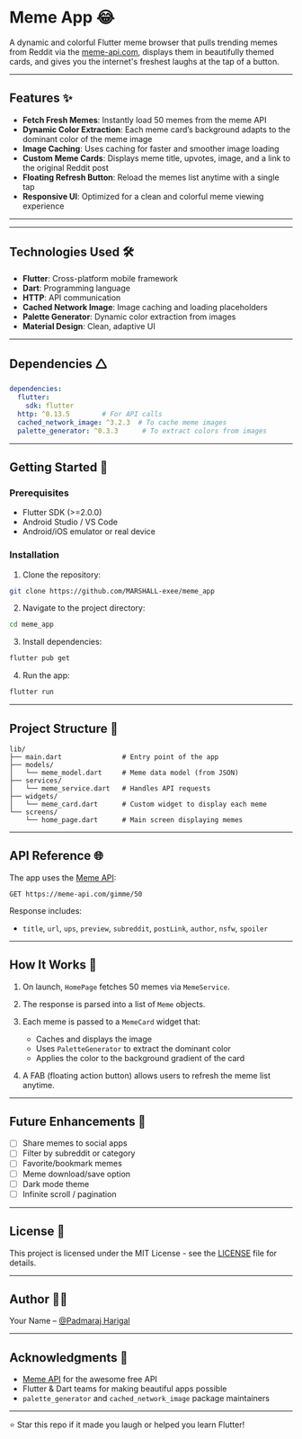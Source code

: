 # Meme App 😂

A dynamic and colorful Flutter meme browser that pulls trending memes from Reddit via the [meme-api.com](https://meme-api.com), displays them in beautifully themed cards, and gives you the internet's freshest laughs at the tap of a button.

---

## Features ✨

* **Fetch Fresh Memes**: Instantly load 50 memes from the meme API
* **Dynamic Color Extraction**: Each meme card’s background adapts to the dominant color of the meme image
* **Image Caching**: Uses caching for faster and smoother image loading
* **Custom Meme Cards**: Displays meme title, upvotes, image, and a link to the original Reddit post
* **Floating Refresh Button**: Reload the memes list anytime with a single tap
* **Responsive UI**: Optimized for a clean and colorful meme viewing experience

---



---

## Technologies Used 🛠️

* **Flutter**: Cross-platform mobile framework
* **Dart**: Programming language
* **HTTP**: API communication
* **Cached Network Image**: Image caching and loading placeholders
* **Palette Generator**: Dynamic color extraction from images
* **Material Design**: Clean, adaptive UI

---

## Dependencies 🛆

```yaml
dependencies:
  flutter:
    sdk: flutter
  http: ^0.13.5        # For API calls
  cached_network_image: ^3.2.3  # To cache meme images
  palette_generator: ^0.3.3      # To extract colors from images
```

---

## Getting Started 🚀

### Prerequisites

* Flutter SDK (>=2.0.0)
* Android Studio / VS Code
* Android/iOS emulator or real device

### Installation

1. Clone the repository:

```bash
git clone https://github.com/MARSHALL-exee/meme_app
```

2. Navigate to the project directory:

```bash
cd meme_app
```

3. Install dependencies:

```bash
flutter pub get
```

4. Run the app:

```bash
flutter run
```

---

## Project Structure 📁

```
lib/
├── main.dart               # Entry point of the app
├── models/
│   └── meme_model.dart     # Meme data model (from JSON)
├── services/
│   └── meme_service.dart   # Handles API requests
├── widgets/
│   └── meme_card.dart      # Custom widget to display each meme
└── screens/
    └── home_page.dart      # Main screen displaying memes
```

---

## API Reference 🌐

The app uses the [Meme API](https://meme-api.com):

```http
GET https://meme-api.com/gimme/50
```

Response includes:

* `title`, `url`, `ups`, `preview`, `subreddit`, `postLink`, `author`, `nsfw`, `spoiler`

---

## How It Works 🧬

1. On launch, `HomePage` fetches 50 memes via `MemeService`.
2. The response is parsed into a list of `Meme` objects.
3. Each meme is passed to a `MemeCard` widget that:

   * Caches and displays the image
   * Uses `PaletteGenerator` to extract the dominant color
   * Applies the color to the background gradient of the card
4. A FAB (floating action button) allows users to refresh the meme list anytime.

---

## Future Enhancements 🔮

* [ ] Share memes to social apps
* [ ] Filter by subreddit or category
* [ ] Favorite/bookmark memes
* [ ] Meme download/save option
* [ ] Dark mode theme
* [ ] Infinite scroll / pagination

---

## License 📄

This project is licensed under the MIT License - see the [LICENSE](LICENSE) file for details.

---

## Author 👨‍💻

Your Name – [@Padmaraj Harigal](https://github.com/MARSHALL-exee)

---

## Acknowledgments 🙏

* [Meme API](https://meme-api.com) for the awesome free API
* Flutter & Dart teams for making beautiful apps possible
* `palette_generator` and `cached_network_image` package maintainers

---

⭐️ Star this repo if it made you laugh or helped you learn Flutter!
